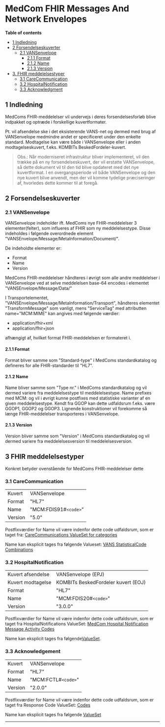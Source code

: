 # MedCom FHIR Messages And Network Envelopes

<!-- ![alt text](https://medcomdk.github.io/MedCom-FHIR-Communication/fhir-logo.png "HL7 FHIR") -->

**Table of contents**

* [1 Indledning](#1-indledning) <br/>
* [2 Forsendelseskuverter](#2-forsendelseskuverter) <br/>
  * [2.1 VANSenvelope](#21-vansenvelope) <br/>
    * [2.1.1 Format](#211-format) <br/>
    * [2.1.2 Name](#212-name) <br/>
    * [2.1.3 Version](#213-version) <br/>
* [3. FHIR meddelelsestyper](#3-fhir-meddelelsestyper) <br/>
  * [3.1 CareCommunication](#31-carecommunication) <br/>
  * [3.2 HospitalNotification](#32-hospitalnotification)<br/>
  * [3.3 Acknowledgment](#33-acknowledgement) <br/>



## 1 Indledning

MedComs FHIR\-meddelelser vil undervejs i deres forsendelsesforløb blive indpakket og optræde i forskellige kuvertformater.

Pt. vil afsendelse ske i det eksisterende VANS\-net og dermed med brug af VANSenvelope medmindre andet er specificeret under den enkelte standard. Modtagelse kan være både i VANSenvelope eller i anden modtagelseskuvert, f.eks. KOMBITs BeskedFordeler-kuvert.

>Obs.: Når moderniseret infrastruktur bliver implementeret, vil den trække på en ny forsendelseskuvert, der vil erstatte VANSenvelope, så dette dokument vil til den tid blive opdateret med det nye kuvertformat. I en overgangsperiode vil både VANSenvelope og den nye kuvert blive anvendt, men der vil komme tydelige præciseringer af, hvorledes dette kommer til at foregå.


## 2 Forsendelseskuverter

### 2.1 VANSenvelope

VANSenvelope indeholder ift. MedComs nye FHIR\-meddelelser 3 elementer(felter), som influeres af FHIR som ny meddelelsestype. Disse indeholdes i følgende overordnede element "VANSEnvelope/Message/MetaInformation/Document/".

De indeholdte elementer er:

- Format
- Name
- Version

MedComs FHIR\-meddelelser håndteres i øvrigt som alle andre meddelelser i VANSenvelope ved at selve meddelelsen base\-64 encodes i elementet "VANSEnvelope/Message/Data/"

I Transportelementet, "VANSEnvelope/Message/MetaInformation/Transport", håndteres elementet "TransformMessage" som vanligt, mens "ServiceTag" med attributten name="MCM:MIME" kan angives med følgende værdier:

- application/fhir+xml
- application/fhir+json

afhængigt af, hvilket format FHIR\-meddelelsen er formateret i.


#### 2.1.1 Format

Format bliver samme som "Standard-type" i MedComs standardkatalog og defineres for alle FHIR\-standarder til "HL7".


#### 2.1.2 Name

Name bliver samme som "Type nr." i MedComs standardkatalog og vil dermed variere fra meddelelsestype til meddelelsestype. Name prefixes med MCM: og vil i øvrigt kunne postfixes med statistiske varianter af en given meddelelsestype. Kendt fra GGOP kan dette udfaldsrum f.eks. være GGOP1, GGOP2 og GGOP3. Lignende konstruktioner vil forekomme så længe FHIR\-meddelelser transporteres i VANSenvelope.


#### 2.1.3 Version

Version bliver samme som "Version" i MedComs standardkatalog og vil dermed variere fra meddelelsesversion til meddelelsesversion.


## 3 FHIR meddelelsestyper

Konkret betyder ovenstående for MedComs FHIR\-meddelelser dette


### 3.1 CareCommunication

|||
|:---|:---|
|Kuvert  |VANSenvelope          |
|Format  |"HL7"                 |
|Name    |"MCM:FDIS91#`<code>`" |
|Version |"5.0"               |

Postfixværdier for Name vil være indenfor dette code udfaldsrum, som er taget fra: <a href="https://medcomfhir.dk/ig/terminology/ValueSet-medcom-careCommunication-categories.html" target="_blank">CareCommunications ValueSet for categories</a>

Name kan eksplicit tages fra følgende Valueset: <a href="https://medcomfhir.dk/ig/terminology/CodeSystem-medcom-messaging-sorEdiSystem.html" target="_blank">VANS StatisticalCode Combinations</a>

### 3.2 HospitalNotification

|||
|:---|:---|
|Kuvert afsendelse |VANSenvelope (EPJ)|
|Kuvert modtagelse |KOMBITs BeskedFordeler kuvert (EOJ)|
|Format  |"HL7"                 |
|Name    |"MCM:FDIS20#`<code>`" |
|Version |"3.0.0"               |

Postfixværdier for Name vil være indenfor dette code udfaldsrum, som er taget fra HospitalNotifications ValueSet: <a href="https://medcomfhir.dk/ig/terminology/ValueSet-medcom-hospitalNotification-messageActivities.html" target="_blank">MedCom Hospital Notification Message Activity Codes</a>

Name kan eksplicit tages fra følgende<a href="https://medcomfhir.dk/ig/terminology/CodeSystem-medcom-messaging-sorEdiSystem.html" target="_blank">ValueSet</a>.


### 3.3 Acknowledgement

|||
|:---|:---|
|Kuvert  |VANSenvelope          |
|Format  |"HL7"                 |
|Name    |"MCM:FCTL#`<code>`"   |
|Version |"2.0.0"               |

Postfixværdier for Name vil være indenfor dette code udfaldsrum, som er taget fra Response Code ValueSet: <a href="http://hl7.org/fhir/R4/valueset-response-code.html" target="_blank">Codes</a> 

Name kan eksplicit tages fra følgende <a href="https://medcomfhir.dk/ig/terminology/CodeSystem-medcom-messaging-sorEdiSystem.html" target="_blank">ValueSet</a>

---

[1]: ./MedComs%20FHIR-meddelelser%20og%20forsendelseskuvert.md/#Indledning
[2]: ./MedComs%20FHIR-meddelelser%20og%20forsendelseskuvert.md/#forsendelseskuverter
[2.1]: https://github.com/hl7dk/dk-medcom/blob/1.0.3-ACK-VANSEnvCodes/input/markdown/MedComs%20FHIR-meddelelser%20og%20forsendelseskuvert.md/#VANSenvelope
[2.1.1]: https://github.com/hl7dk/dk-medcom/blob/1.0.3-ACK-VANSEnvCodes/input/markdown/MedComs%20FHIR-meddelelser%20og%20forsendelseskuvert.md/#format
[2.1.2]: https://github.com/hl7dk/dk-medcom/blob/1.0.3-ACK-VANSEnvCodes/input/markdown/MedComs%20FHIR-meddelelser%20og%20forsendelseskuvert.md/#name
[2.1.3]: https://github.com/hl7dk/dk-medcom/blob/1.0.3-ACK-VANSEnvCodes/input/markdown/MedComs%20FHIR-meddelelser%20og%20forsendelseskuvert.md/#version
[3]: https://github.com/hl7dk/dk-medcom/blob/1.0.3-ACK-VANSEnvCodes/input/markdown/MedComs%20FHIR-meddelelser%20og%20forsendelseskuvert.md/#fhir-meddelelsestyper
[3.1]: https://github.com/hl7dk/dk-medcom/blob/1.0.3-ACK-VANSEnvCodes/input/markdown/MedComs%20FHIR-meddelelser%20og%20forsendelseskuvert.md/#carecommunication
[3.2]: https://github.com/hl7dk/dk-medcom/blob/1.0.3-ACK-VANSEnvCodes/input/markdown/MedComs%20FHIR-meddelelser%20og%20forsendelseskuvert.md/#hospitalnotification
[3.3]: https://github.com/hl7dk/dk-medcom/blob/1.0.3-ACK-VANSEnvCodes/input/markdown/MedComs%20FHIR-meddelelser%20og%20forsendelseskuvert.md/#acknowledgment
